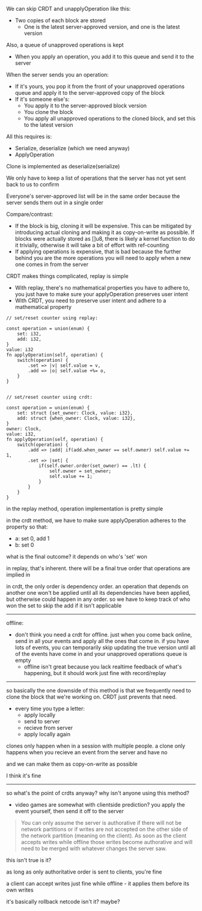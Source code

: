 
We can skip CRDT and unapplyOperation like this:

- Two copies of each block are stored
  - One is the latest server-approved version, and one is the latest version
  
Also, a queue of unapproved operations is kept
- When you apply an operation, you add it to this queue and send it to the server

When the server sends you an operation:
- If it's yours, you pop it from the front of your unapproved operations queue and apply
  it to the server-approved copy of the block
- If it's someone else's:
  - You apply it to the server-approved block version
  - You clone the block
  - You apply all unapproved operations to the cloned block, and set this to the latest version

All this requires is:
- Serialize, deserialize (which we need anyway)
- ApplyOperation

Clone is implemented as deserialize(serialize)

We only have to keep a list of operations that the server has not yet sent back to us to confirm

Everyone's server-approved list will be in the same order because the server sends them out in a single order



Compare/contrast:

- If the block is big, cloning it will be expensive. This can be mitigated by introducing actual cloning and making it as copy-on-write as possible. If blocks were actually stored as []u8, there is likely a kernel function to do it trivially, otherwise it will take a bit of effort with ref-counting
- If applying operations is expensive, that is bad because the further behind you are the more operations you will need to apply when a new one comes in from the server


CRDT makes things complicated, replay is simple

- With replay, there's no mathematical properties you have to adhere to, you just have to make sure your applyOperation preserves user intent
- With CRDT, you need to preserve user intent and adhere to a mathematical property

```zig
// set/reset counter using replay:

const operation = union(enum) {
    set: i32,
    add: i32,
}
value: i32
fn applyOperation(self, operation) {
    switch(operation) {
        .set => |v| self.value = v,
        .add => |o| self.value +%= o,
    }
}


// set/reset counter using crdt:

const operation = union(enum) {
    set: struct {set_owner: Clock, value: i32},
    add: struct {when_owner: Clock, value: i32},
}
owner: Clock,
value: i32,
fn applyOperation(self, operation) {
    switch(operation) {
        .add => |add| if(add.when_owner == self.owner) self.value += 1,
        .set => |set| {
            if(self.owner.order(set_owner) == .lt) {
                self.owner = set_owner;
                self.value += 1;
            }
        }
    }
}
```

in the replay method, operation implementation is pretty simple

in the crdt method, we have to make sure applyOperation adheres to the property so that:
- a: set 0, add 1
- b: set 0

what is the final outcome? it depends on who's 'set' won

in replay, that's inherent. there will be a final true order that operations are implied in

in crdt, the only order is dependency order. an operation that depends on another one won't be applied until all its dependencies have been applied, but otherwise could happen in any order. so we have to keep track of who won the set to skip the add if it isn't applicable

---

offline:

- don't think you need a crdt for offline. just when you come back online, send in all your events and apply all the ones that come in. if you have lots of events, you can temporarily skip updating the true version until all of the events have come in and your unapproved operations queue is empty
  - offline isn't great because you lack realtime feedback of what's happening, but it should work just fine with record/replay

---

so basically the one downside of this method is that we frequently need to clone the block that we're working on. CRDT just prevents that need.

- every time you type a letter:
  - apply locally
  - send to server
  - recieve from server
  - apply locally again

clones only happen when in a session with multiple people. a clone only happens when you recieve
an event from the server and have no 

and we can make them as copy-on-write as possible

I think it's fine

---

so what's the point of crdts anyway? why isn't anyone using this method?

- video games are somewhat with clientside prediction? you apply the event yourself, then send it off to the server

> You can only assume the server is authorative if there will not be network partitions or if writes are not accepted on the other side of the network partition (meaning on the client). As soon as the client accepts writes while offline those writes become authorative and will need to be merged with whatever changes the server saw.

this isn't true is it?

as long as only authoritative order is sent to clients, you're fine

a client can accept writes just fine while offline - it applies them before its own writes

it's basically rollback netcode isn't it? maybe?